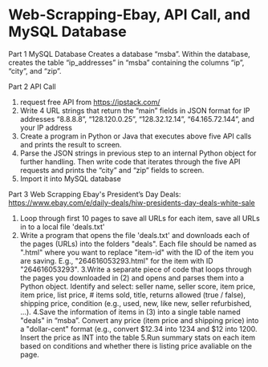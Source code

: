 # Web-Scrapping-Ebay, API Call, and MySQL Database

Part 1 MySQL Database
Creates a database “msba”. Within the database, creates the table “ip_addresses” in “msba” containing the columns “ip”, “city”, and “zip”.

Part 2 API Call
1. request free API from https://ipstack.com/
2. Write 4 URL strings that return the “main” fields in JSON format for IP addresses “8.8.8.8”, “128.120.0.25”, “128.32.12.14”, “64.165.72.144”, and your IP address
3. Create a program in Python or Java that executes above five API calls and prints the result to screen.
4. Parse the JSON strings in previous step to an internal Python object for further handling. Then write code that iterates through the five API requests and prints the “city” and “zip” fields to screen. 
5. Import it into MySQL database

Part 3 Web Scrapping
Ebay's President’s Day Deals: https://www.ebay.com/e/daily-deals/hiw-presidents-day-deals-white-sale
1. Loop through first 10 pages to save all URLs for each item, save all URLs in to a local file 'deals.txt'
2. Write a program that opens the file 'deals.txt' and downloads each of the pages (URLs) into the folders "deals". Each file should be named as "<item-id>.html" where you want to replace "item-id" with the ID of the item you are saving. E.g., "264616053293.html" for the item with ID "264616053293".
3.Write a separate piece of code that loops through the pages you downloaded in (2) and opens and parses them into a Python object. Identify and select: seller name, seller score, item price, item price, list price, # items sold, title, returns allowed (true / false), shipping price, condition (e.g., used, new, like new, seller refurbished, ...).
4.Save the information of items in (3) into a single table named "deals" in “msba”. Convert any price (item price and shipping price) into a "dollar-cent" format (e.g., convert $12.34 into 1234 and $12 into 1200. Insert the price as INT into the table
5.Run summary stats on each item based on conditions and whether there is listing price avaliable on the page. 
